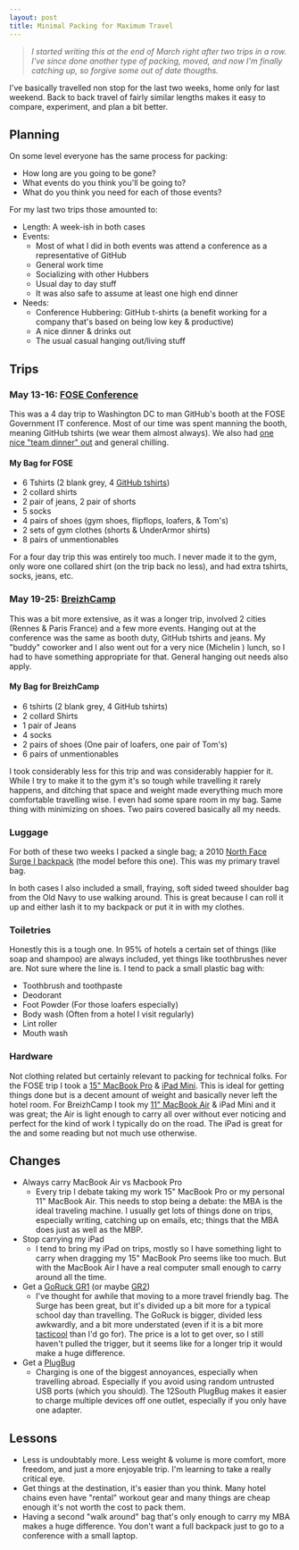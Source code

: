 ```yaml
---
layout: post
title: Minimal Packing for Maximum Travel
---
```


> _I started writing this at the end of March right after two trips in a row. I've since done another type of packing, moved, and now I'm finally catching up, so forgive some out of date thougths._

I've basically travelled non stop for the last two weeks, home only for last weekend. Back to back travel of fairly similar lengths makes it easy to compare, experiment, and plan a bit better.

## Planning

On some level everyone has the same process for packing:

- How long are you going to be gone?
- What events do you think you'll be going to?
- What do you think you need for each of those events?

For my last two trips those amounted to:

- Length: A week-ish in both cases
- Events:
    - Most of what I did in both events was attend a conference as a representative of GitHub
    - General work time
    - Socializing with other Hubbers
    - Usual day to day stuff
    - It was also safe to assume at least one high end dinner
- Needs:
    - Conference Hubbering: GitHub t-shirts (a benefit working for a company that's based on being low key & productive)
    - A nice dinner & drinks out
    - The usual casual hanging out/living stuff

## Trips

### May 13-16: [FOSE Conference](http://www.fose.com/Events/Government-Technology/Home.aspx)
This was a 4 day trip to Washington DC to man GitHub's booth at the FOSE Government IT conference. Most of our time was spent manning the booth, meaning GitHub tshirts (we wear them almost always). We also had [one nice "team dinner" out](http://graffiatodc.com/) and general chilling.

#### My Bag for FOSE

- 6 Tshirts (2 blank grey, 4 [GitHub tshirts](https://github.myshopify.com/))
- 2 collard shirts
- 2 pair of jeans, 2 pair of shorts
- 5 socks
- 4 pairs of shoes (gym shoes, flipflops, loafers, & Tom's)
- 2 sets of gym clothes (shorts & UnderArmor shirts)
- 8 pairs of unmentionables

For a four day trip this was entirely too much. I never made it to the gym, only wore one collared shirt (on the trip back no less), and had extra tshirts, socks, jeans, etc.

### May 19-25: [BreizhCamp](http://www.breizhcamp.org/)
This was  a bit more extensive, as it was a longer trip, involved 2 cities (Rennes & Paris France) and a few more events. Hanging out at the conference was the same as booth duty, GitHub tshirts and jeans. My "buddy" coworker and I also went out for a very nice (Michelin <i class="fa fa-star"></i><i class="fa fa-star"></i>) lunch, so I had to have something appropriate for that. General hanging out needs also apply.

#### My Bag for BreizhCamp

- 6 tshirts (2 blank grey, 4 GitHub tshirts)
- 2 collard Shirts
- 1 pair of Jeans
- 4 socks
- 2 pairs of shoes (One pair of loafers, one pair of Tom's)
- 6 pairs of unmentionables

I took considerably less for this trip and was considerably happier for it. While I try to make it to the gym it's so tough while travelling it rarely happens, and ditching that space and weight made everything much more comfortable travelling wise. I even had some spare room in my bag. Same thing with minimizing on shoes. Two pairs covered basically all my needs.

### Luggage
For both of these two weeks I packed a single bag; a 2010 [North Face Surge I backpack](http://www.thenorthface.com/catalog/sc-gear/surge-ii-transit-backpack.html) (the model before this one). This was my primary travel bag.

In both cases I also included a small, fraying, soft sided tweed shoulder bag from the Old Navy to use walking around. This is great because I can roll it up and either lash it to my backpack or put it in with my clothes.

### Toiletries
Honestly this is a tough one. In 95% of hotels a certain set of things (like soap and shampoo) are always included, yet things like toothbrushes never are. Not sure where the line is. I tend to pack a small plastic bag with:
- Toothbrush and toothpaste
- Deodorant
- Foot Powder (For those loafers especially)
- Body wash (Often from a hotel I visit regularly)
- Lint roller
- Mouth wash

### Hardware
Not clothing related but certainly relevant to packing for technical folks. For the FOSE trip I took a [15" MacBook Pro](https://www.apple.com/macbook-pro/) & [iPad Mini](https://www.apple.com/ipad-mini/). This is ideal for getting things done but is a decent amount of weight and basically never left the hotel room. For BreizhCamp I took my [11" MacBook Air](https://www.apple.com/macbook-air/) & iPad Mini and it was great; the Air is light enough to carry all over without ever noticing and perfect for the kind of work I typically do on the road. The iPad is great for the <i class="fa fa-plane"></i> and some reading but not much use otherwise.

## Changes
- Always carry MacBook Air vs Macbook Pro
    - Every trip I debate taking my work 15" MacBook Pro or my personal 11" MacBook Air. This needs to stop being a debate: the MBA is the ideal traveling machine. I usually get lots of things done on trips, especially writing, catching up on emails, etc; things that the MBA does just as well as the MBP.
- Stop carrying my iPad
    - I tend to bring my iPad on trips, mostly so I have something light to carry when dragging my 15" MacBook Pro seems like too much. But with the MacBook Air I have a real computer small enough to carry around all the time.
- Get a [GoRuck GR1](http://www.goruck.com/en/gr1) (or maybe [GR2](http://www.goruck.com/en/gr2))
    - I've thought for awhile that moving to a more travel friendly bag. The Surge has been great, but it's divided up a bit more for a typical school day than travelling. The GoRuck is bigger, divided less awkwardly, and a bit more understated (even if it is a bit more [tacticool](http://www.urbandictionary.com/define.php?term=Tacticool) than I'd go for). The price is a lot to get over, so I still haven't pulled the trigger, but it seems like for a longer trip it would make a huge difference.
- Get a [PlugBug](http://www.twelvesouth.com/product/plugbug)
    - Charging is one of the biggest annoyances, especially when travelling abroad. Especially if you avoid using random untrusted USB ports (which you should). The 12South PlugBug makes it easier to charge multiple devices off one outlet, especially if you only have one adapter.

## Lessons
- Less is undoubtably more. Less weight & volume is more comfort, more freedom, and just a more enjoyable trip. I'm learning to take a really critical eye.
- Get things at the destination, it's easier than you think. Many hotel chains even have "rental" workout gear and many things are cheap enough it's not worth the cost to pack them.
- Having a second "walk around" bag that's only enough to carry my MBA makes a huge difference. You don't want a full backpack just to go to a conference with a small laptop.
